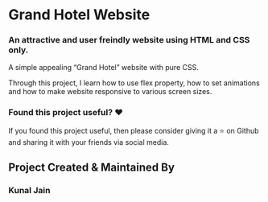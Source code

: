 # Grand Hotel Website
### An attractive and user freindly website using HTML and CSS only.
A simple appealing “Grand Hotel” website with pure CSS.

Through this project, I learn how to use flex property, how
to set animations and how to make website responsive to
various screen sizes.

### Found this project useful? :heart:

If you found this project useful, then please consider giving it a :star: on Github and sharing it with your friends via social media.

## Project Created & Maintained By

### Kunal Jain 
